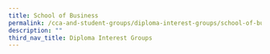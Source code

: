 ```yaml
---
title: School of Business
permalink: /cca-and-student-groups/diploma-interest-groups/school-of-business
description: ""
third_nav_title: Diploma Interest Groups
---
```


